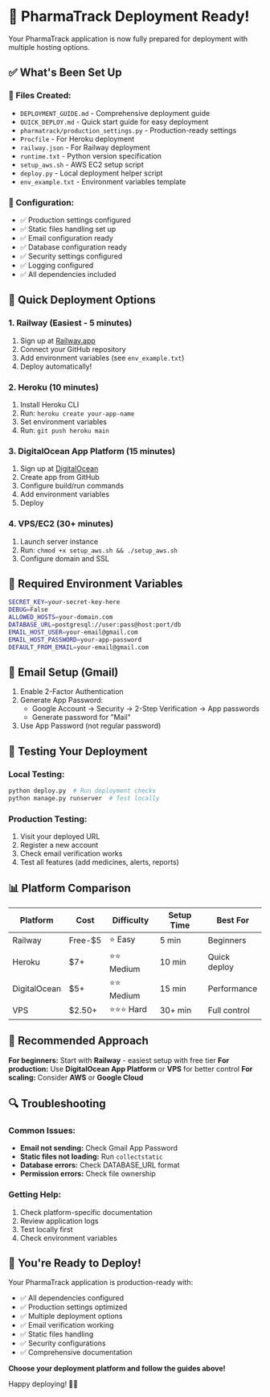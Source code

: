 # 🎉 PharmaTrack Deployment Ready!

Your PharmaTrack application is now fully prepared for deployment with multiple hosting options.

## ✅ What's Been Set Up

### 📁 Files Created:

- `DEPLOYMENT_GUIDE.md` - Comprehensive deployment guide
- `QUICK_DEPLOY.md` - Quick start guide for easy deployment
- `pharmatrack/production_settings.py` - Production-ready settings
- `Procfile` - For Heroku deployment
- `railway.json` - For Railway deployment
- `runtime.txt` - Python version specification
- `setup_aws.sh` - AWS EC2 setup script
- `deploy.py` - Local deployment helper script
- `env_example.txt` - Environment variables template

### 🔧 Configuration:

- ✅ Production settings configured
- ✅ Static files handling set up
- ✅ Email configuration ready
- ✅ Database configuration ready
- ✅ Security settings configured
- ✅ Logging configured
- ✅ All dependencies included

## 🚀 Quick Deployment Options

### 1. Railway (Easiest - 5 minutes)

1. Sign up at [Railway.app](https://railway.app)
2. Connect your GitHub repository
3. Add environment variables (see `env_example.txt`)
4. Deploy automatically!

### 2. Heroku (10 minutes)

1. Install Heroku CLI
2. Run: `heroku create your-app-name`
3. Set environment variables
4. Run: `git push heroku main`

### 3. DigitalOcean App Platform (15 minutes)

1. Sign up at [DigitalOcean](https://digitalocean.com)
2. Create app from GitHub
3. Configure build/run commands
4. Add environment variables
5. Deploy

### 4. VPS/EC2 (30+ minutes)

1. Launch server instance
2. Run: `chmod +x setup_aws.sh && ./setup_aws.sh`
3. Configure domain and SSL

## 🔑 Required Environment Variables

```bash
SECRET_KEY=your-secret-key-here
DEBUG=False
ALLOWED_HOSTS=your-domain.com
DATABASE_URL=postgresql://user:pass@host:port/db
EMAIL_HOST_USER=your-email@gmail.com
EMAIL_HOST_PASSWORD=your-app-password
DEFAULT_FROM_EMAIL=your-email@gmail.com
```

## 📧 Email Setup (Gmail)

1. Enable 2-Factor Authentication
2. Generate App Password:
   - Google Account → Security → 2-Step Verification → App passwords
   - Generate password for "Mail"
3. Use App Password (not regular password)

## 🧪 Testing Your Deployment

### Local Testing:

```bash
python deploy.py  # Run deployment checks
python manage.py runserver  # Test locally
```

### Production Testing:

1. Visit your deployed URL
2. Register a new account
3. Check email verification works
4. Test all features (add medicines, alerts, reports)

## 📊 Platform Comparison

| Platform     | Cost    | Difficulty  | Setup Time | Best For     |
| ------------ | ------- | ----------- | ---------- | ------------ |
| Railway      | Free-$5 | ⭐ Easy     | 5 min      | Beginners    |
| Heroku       | $7+     | ⭐⭐ Medium | 10 min     | Quick deploy |
| DigitalOcean | $5+     | ⭐⭐ Medium | 15 min     | Performance  |
| VPS          | $2.50+  | ⭐⭐⭐ Hard | 30+ min    | Full control |

## 🎯 Recommended Approach

**For beginners:** Start with **Railway** - easiest setup with free tier
**For production:** Use **DigitalOcean App Platform** or **VPS** for better control
**For scaling:** Consider **AWS** or **Google Cloud**

## 🔍 Troubleshooting

### Common Issues:

- **Email not sending:** Check Gmail App Password
- **Static files not loading:** Run `collectstatic`
- **Database errors:** Check DATABASE_URL format
- **Permission errors:** Check file ownership

### Getting Help:

1. Check platform-specific documentation
2. Review application logs
3. Test locally first
4. Check environment variables

## 🎉 You're Ready to Deploy!

Your PharmaTrack application is production-ready with:

- ✅ All dependencies configured
- ✅ Production settings optimized
- ✅ Multiple deployment options
- ✅ Email verification working
- ✅ Static files handling
- ✅ Security configurations
- ✅ Comprehensive documentation

**Choose your deployment platform and follow the guides above!**

Happy deploying! 🚀💊
